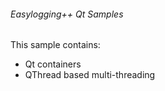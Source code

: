 ###### Easylogging++ Qt Samples

This sample contains:
 * Qt containers
 * QThread based multi-threading
